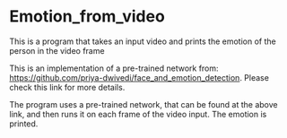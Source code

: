 # Emotion_from_video
This is a program that takes an input video and prints the emotion of the person in the video frame


This is an implementation of a pre-trained network from: https://github.com/priya-dwivedi/face_and_emotion_detection. Please check this link for more details.

The program uses a pre-trained network, that can be found at the above link, and then runs it on each frame of the video input. The emotion is printed.
